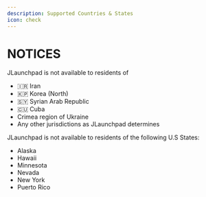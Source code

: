 ```yaml
---
description: Supported Countries & States
icon: check
---
```


# NOTICES

JLaunchpad is not available to residents of

* 🇮🇷 Iran
* 🇰🇵 Korea (North)
* 🇸🇾 Syrian Arab Republic
* 🇨🇺 Cuba
* Crimea region of Ukraine
* Any other jurisdictions as JLaunchpad determines

JLaunchpad is not available to residents of the following U.S States:

* Alaska
* Hawaii
* Minnesota
* Nevada
* New York
* Puerto Rico
